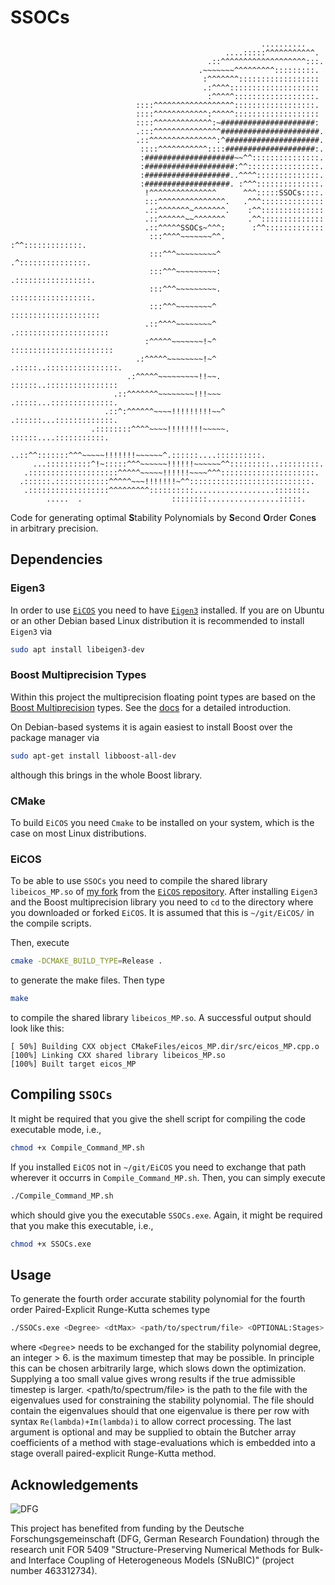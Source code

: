# SSOCs

```
                                                        ..........
                                                ....:::::^^^^^^^^^^^.
                                            .::^^^^^^^^^^^^^^^^^^^:::.
                                          .~~~~~~~^^^^^^^^^:::::::::.
                                           :^^^^^^^::::::::::::::::::
                                           .:^^^^::::::::::::::::::::
                                            :^^^^^::::::::::::::::::.
                            ::::^^^^^^^^^^^^^^^^^^::::::::::::::::::.
                            ::::^^^^^^^^^^^^:^^^^^:::::::::::::::::::
                            ::::^^^^^^^^^^^^^:~#####################:
                            .:::^^^^^^^^^^^^^^^######################.
                            .::^^^^^^^^^^^^^^^:^#####################.
                             ::::^^^^^^^^^^^::::####################:.
                             :####################~~^^:::::::::::::::.
                             :####################:^^::::::::::::::::.
                             :###################..^^^^::::::::::::::.
                             :###################. :^^^::::::::::::::.
                              !^^^^^^^^^^^^^^^      ^^^:::::SSOCs::::.
                              :::^^^^^^^^^^^^^^^.   .^^^::::::::::::::
                              .::^^^^^^^~^^^^^^^.    :^^::::::::::::::
                              .::^^^^^^~~^^^^^^^     .^^::::::::::::::
                              .::^^^^^SSOCs~^^^:      :^^:::::::::::::
                               :::^^^^~~~~~~~^^.      :^^:::::::::::::.
                               :::^^^~~~~~~~~~^       .^:::::::::::::::.
                               :::^^^~~~~~~~~~:       .:::::::::::::::::.
                               :::^^^~~~~~~~~~.        ::::::::::::::::::.
                               :::^^^~~~~~~~~^         ::::::::::::::::::::
                              .::^^^^~~~~~~~~^        .:::::::::::::::::::::
                              :^^^^^~~~~~~~!~^        :::::::::::::::::::::::
                            .:^^^^^~~~~~~~~!~^       .:::::..::::::::::::::::.
                          .:^^^^^~~~~~~~~~!!~~.      ::::::..::::::::::::::::
                       .::^^^^^^^~~~~~~~~!!!~~~     .:::::...::::::::::::::.
                     .::^:^^^^^^~~~~!!!!!!!!!~~^   .::::::...:::::::::::::.
                  .::::::::^^^^~~~~!!!!!!!!~~~~~.  ::::::....:::::::::::.
              ..::^^:::::::^^^~~~~~!!!!!!!~~~~~~^.::::::....::::::::::.
     ...::::::::::^!~:::::^^^~~~~~~!!!!!!~~~~~~^^:::::::::..:::::::::.
   .::::::::::::::::::::^^^^^~~~~~!!!!!!~~~~^^^:::::::::::::::::::::.
  .::::::.::::::::::::^^^^^~~~!!!!!!!~^^:::::::::::::::::::::::::::.
   .::::::::::::::::::^^^^^^^^^::::::::::..................:::::::.
        .....  .                    ::::::::................:::::.
```

Code for generating optimal **S**tability Polynomials by **S**econd **O**rder **C**one**s** in arbitrary precision.

## Dependencies
### Eigen3
In order to use [`EiCOS`](https://github.com/EmbersArc/EiCOS) you need to have [`Eigen3`](https://eigen.tuxfamily.org/index.php?title=Main_Page) installed. If you are on Ubuntu or an other Debian based Linux distribution it is recommended to install `Eigen3` via 
```bash
sudo apt install libeigen3-dev
```

### Boost Multiprecision Types
Within this project the multiprecision floating point types are based on the [Boost Multiprecision](https://github.com/boostorg/multiprecision) types. See the [docs](https://www.boost.org/doc/libs/1_77_0/libs/multiprecision/doc/html/index.html) for a detailed introduction.

On Debian-based systems it is again easiest to install Boost over the package manager via
```bash
sudo apt-get install libboost-all-dev
```
although this brings in the whole Boost library.

### CMake
To build `EiCOS` you need `Cmake` to be installed on your system, which is the case on most Linux distributions.

### EiCOS

To be able to use `SSOCs` you need to compile the shared library `libeicos_MP.so` of [my fork](https://github.com/DanielDoehring/EiCOS) from the [`EiCOS` repository](https://github.com/EmbersArc/EiCOS).
After installing `Eigen3` and the Boost multiprecision library you need to `cd` to the directory where you downloaded or forked `EiCOS`.
It is assumed that this is `~/git/EiCOS/` in the compile scripts.

Then, execute 
```bash
cmake -DCMAKE_BUILD_TYPE=Release .
```
to generate the make files.
Then type 
```bash
make
```
to compile the shared library `libeicos_MP.so`.
A successful output should look like this:
```
[ 50%] Building CXX object CMakeFiles/eicos_MP.dir/src/eicos_MP.cpp.o
[100%] Linking CXX shared library libeicos_MP.so
[100%] Built target eicos_MP
```

## Compiling `SSOCs`

It might be required that you give the shell script for compiling the code executable mode, i.e., 
```bash
chmod +x Compile_Command_MP.sh
``` 

If you installed `EiCOS` not in `~/git/EiCOS` you need to exchange that path wherever it occurrs in `Compile_Command_MP.sh`.
Then, you can simply execute 
```bash
./Compile_Command_MP.sh
```
which should give you the executable `SSOCs.exe`.
Again, it might be required that you make this executable, i.e., 
```bash
chmod +x SSOCs.exe
```

## Usage

To generate the fourth order accurate stability polynomial for the fourth order Paired-Explicit Runge-Kutta schemes type
```bash
./SSOCs.exe <Degree> <dtMax> <path/to/spectrum/file> <OPTIONAL:Stages>
```
where `<Degree`> needs to be exchanged for the stability polynomial degree, an integer > 6. 
<dtMax>  is the maximum timestep that may be possible. In principle this can be chosen arbitrarily large, which slows down the optimization. Supplying a too small value gives wrong results if the true admissible timestep is larger.
<path/to/spectrum/file> is the path to the file with the eigenvalues used for constraining the stability polynomial. The file should contain the eigenvalues should that one eigenvalue is there per row with syntax `Re(lambda)+Im(lambda)i` to allow correct processing.
The last argument is optional and may be supplied to obtain the Butcher array coefficients of a method with <Degree> stage-evaluations which is embedded into a <Stages> stage overall paired-explicit Runge-Kutta method.


## Acknowledgements
![DFG](https://github.com/DanielDoehring/OSPREI/assets/75639095/a0ebb057-a0c5-4dc9-96df-03ac74894d2a)

This project has benefited from funding by the Deutsche Forschungsgemeinschaft (DFG, German Research Foundation)
through the research unit FOR 5409 "Structure-Preserving Numerical Methods for Bulk- and
Interface Coupling of Heterogeneous Models (SNuBIC)" (project number 463312734).
